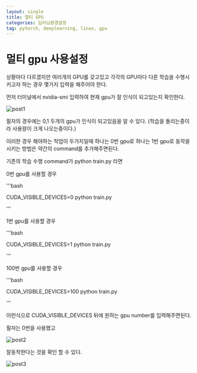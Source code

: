 ```yaml
---
layout: single
title: 멀티 GPU
categories: 딥러닝환경설정
tag: pytorch, deeplearning, linux, gpu
---
```




# 멀티 gpu 사용설정

상황마다 다르겠지만 여러개의 GPU를 갖고있고 각각의 GPU마다 다른 학습을 수행시키고자 하는 경우 몇가지 입력을 해주어야 한다. 

먼저 터미널에서 nvidia-smi 입력하여 현재 gpu가 잘 인식이 되고있는지 확인한다.

![post1](C:\Users\isack\Documents\GitHub\leeisack.github.io\images\2022-1-5.multi_gpu\post1.PNG)

필자의 경우에는 0,1 두개의 gpu가 인식이 되고있음을 알 수 있다. (학습을 돌리는중이라 사용량이 크게 나오는중이다.)



이러한 경우 해야하는 작업이 두가지일때 하나는 0번 gpu로 하나는 1번 gpu로 동작을 시키는 방법은 약간의 command를 추가해주면된다. 



기존의 학습 수행  command가 python train.py 라면 

0번 gpu를 사용할 경우 

'''bash

CUDA_VISIBLE_DEVICES=0 python train.py

'''

1번 gpu를 사용할 경우

'''bash 

CUDA_VISIBLE_DEVICES=1 python train.py

'''

100번 gpu를 사용할 경우

'''bash 

CUDA_VISIBLE_DEVICES=100 python train.py

'''

이런식으로 CUDA_VISIBLE_DEVICES 뒤에 원하는 gpu number를 입력해주면된다.



필자는 0번을 사용했고 

![post2](C:\Users\isack\Desktop\post2.PNG)

잘동작한다는 것을 확인 할 수 있다.

![post3](C:\Users\isack\Documents\GitHub\leeisack.github.io\images\2022-1-5.multi_gpu\post3.PNG)